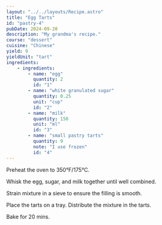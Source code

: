 ```yaml
---
layout: "../../layouts/Recipe.astro"
title: "Egg Tarts"
id: "pastry-4"
pubDate: 2024-09-20
description: "My grandma's recipe."
course: "dessert"
cuisine: "Chinese"
yield: 9
yieldUnit: "tart"
ingredients:
    - ingredients:
        - name: "egg"
          quantity: 2
          id: "1"
        - name: "white granulated sugar"
          quantity: 0.25
          unit: "cup"
          id: "2"
        - name: "milk"
          quantity: 150
          unit: "ml"
          id: "3"
        - name: "small pastry tarts"
          quantity: 9
          note: "I use frozen"
          id: "4"
---
```

Preheat the oven to 350°F/175°C.

Whisk the <span class="ingredient" data-id="1">egg</span>, <span class="ingredient" data-id="2">sugar</span>, and <span class="ingredient" data-id="3">milk</span> together until well combined.

Strain mixture in a sieve to ensure the filling is smooth.

Place the <span class="ingredient" data-id="4">tarts</span> on a tray. Distribute the mixture in the tarts.

Bake for 20 mins.